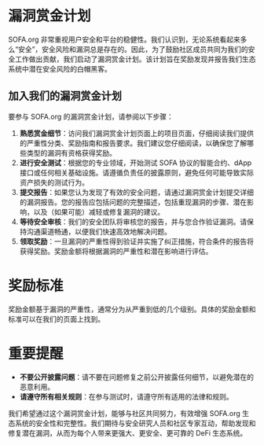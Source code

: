 
# 漏洞赏金计划

SOFA.org 非常重视用户安全和平台的稳健性。我们认识到，无论系统看起来多么“安全”，安全风险和漏洞总是存在的。因此，为了鼓励社区成员共同为我们的安全工作做出贡献，我们启动了漏洞赏金计划。该计划旨在奖励发现并报告我们生态系统中潜在安全风险的白帽黑客。

## 加入我们的漏洞赏金计划

要参与 SOFA.org 的漏洞赏金计划，请参阅以下步骤：

1. **熟悉赏金细节**：访问我们漏洞赏金计划页面上的项目页面，仔细阅读我们提供的严重性分类、奖励指南和报告要求。我们建议您仔细阅读，以确保您了解哪些类型的漏洞有资格获得奖励。
2. **进行安全测试**：根据您的专业领域，开始测试 SOFA 协议的智能合约、dApp 接口或任何相关基础设施。请遵循负责任的披露原则，避免任何可能导致实际资产损失的测试行为。
3. **提交报告**：如果您认为发现了有效的安全问题，请通过漏洞赏金计划提交详细的漏洞报告。您的报告应包括问题的完整描述，包括重现漏洞的步骤、潜在影响，以及（如果可能）减轻或修复漏洞的建议。
4. **等待安全审核**：我们的安全团队将审核您的报告，并与您合作验证漏洞。请保持沟通渠道畅通，以便我们快速高效地解决问题。
5. **领取奖励**：一旦漏洞的严重性得到验证并实施了纠正措施，符合条件的报告将获得奖励。奖励金额将根据漏洞的严重性和潜在影响进行评估。

# 奖励标准

奖励金额基于漏洞的严重性，通常分为从严重到低的几个级别。具体的奖励金额和标准可以在我们的页面上找到。

# 重要提醒

- **不要公开披露问题**：请不要在问题修复之前公开披露任何细节，以避免潜在的恶意利用。
- **请遵守所有相关规则**：在参与测试时，请遵守所有适用的法律和规则。

我们希望通过这个漏洞赏金计划，能够与社区共同努力，有效增强 SOFA.org 生态系统的安全性和完整性。我们期待与安全研究人员和社区专家互动，帮助发现和修复潜在漏洞，从而为每个人带来更强大、更安全、更可靠的 DeFi 生态系统。
